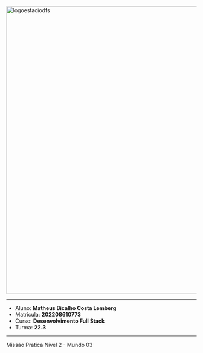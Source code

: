<img width="760" alt="logoestaciodfs" src="https://user-images.githubusercontent.com/104142117/204535322-571ae0a5-b475-4441-83b2-06ba02d9930d.png">

---

- Aluno: **Matheus Bicalho Costa Lemberg**
- Matricula: **202208610773**
- Curso: **Desenvolvimento Full Stack**
- Turma: **22.3**

---

Missão Pratica Nível 2 - Mundo 03

## 